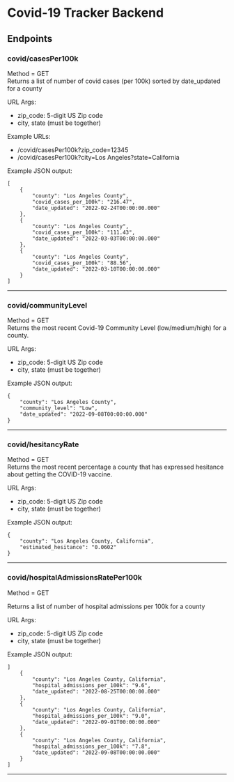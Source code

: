 # Covid-19 Tracker Backend

## Endpoints
### covid/casesPer100k
Method = GET <br>
Returns a list of number of covid cases (per 100k) sorted by date_updated for a county

URL Args:
* zip_code: 5-digit US Zip code <br>
* city, state (must be together) <br>
    
Example URLs:
* /covid/casesPer100k?zip_code=12345 <br>
* /covid/casesPer100k?city=Los Angeles?state=California <br>
    
Example JSON output:
```
[
    {
        "county": "Los Angeles County",
        "covid_cases_per_100k": "216.47",
        "date_updated": "2022-02-24T00:00:00.000"
    },
    {
        "county": "Los Angeles County",
        "covid_cases_per_100k": "111.43",
        "date_updated": "2022-03-03T00:00:00.000"
    },
    {
        "county": "Los Angeles County",
        "covid_cases_per_100k": "88.56",
        "date_updated": "2022-03-10T00:00:00.000"
    }
]
```

---

### covid/communityLevel
Method = GET <br>
Returns the most recent Covid-19 Community Level (low/medium/high) for a county.

URL Args:
* zip_code: 5-digit US Zip code <br>
* city, state (must be together) <br>

Example JSON output:

```
{
    "county": "Los Angeles County",
    "community_level": "Low",
    "date_updated": "2022-09-08T00:00:00.000"
}
```
---

### covid/hesitancyRate
Method = GET <br>
Returns the most recent percentage a county that has expressed hesitance about getting the COVID-19 vaccine.


URL Args:
* zip_code: 5-digit US Zip code <br>
* city, state (must be together) <br>
  
  
Example JSON output:

```
{
    "county": "Los Angeles County, California",
    "estimated_hesitance": "0.0602"
}
```

---

### covid/hospitalAdmissionsRatePer100k
Method = GET </br>

Returns a list of number of hospital admissions per 100k for a county

URL Args:
* zip_code: 5-digit US Zip code <br>
* city, state (must be together) <br>
     
     
Example JSON output:
```
]
    {
        "county": "Los Angeles County, California",
        "hospital_admissions_per_100k": "9.6",
        "date_updated": "2022-08-25T00:00:00.000"
    },
    {
        "county": "Los Angeles County, California",
        "hospital_admissions_per_100k": "9.0",
        "date_updated": "2022-09-01T00:00:00.000"
    },
    {
        "county": "Los Angeles County, California",
        "hospital_admissions_per_100k": "7.8",
        "date_updated": "2022-09-08T00:00:00.000"
    }
]
```

---
 
 


